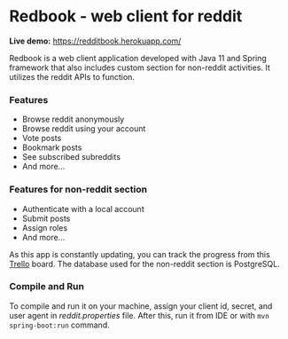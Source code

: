 # Redbook - web client for reddit

**Live demo:** https://redditbook.herokuapp.com/

Redbook is a web client application developed with Java 11 and Spring framework that also includes custom section for 
non-reddit activities. It utilizes the reddit APIs to function.

### Features
- Browse reddit anonymously
- Browse reddit using your account
- Vote posts
- Bookmark posts
- See subscribed subreddits
- And more...

### Features for non-reddit section

- Authenticate with a local account
- Submit posts
- Assign roles
- And more...

As this app is constantly updating, you can track the progress from this [Trello](https://trello.com/b/aggbZ4hA/redbook-project) 
board. The database used for the non-reddit section is PostgreSQL. 

### Compile and Run

To compile and run it on your machine, assign your client id, secret, and user agent in *reddit.properties* file. After this, run it from IDE or with `mvn spring-boot:run` command.

